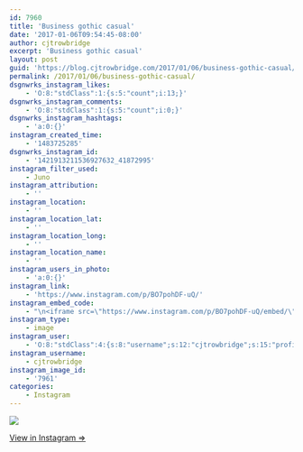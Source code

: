 ```yaml
---
id: 7960
title: 'Business gothic casual'
date: '2017-01-06T09:54:45-08:00'
author: cjtrowbridge
excerpt: 'Business gothic casual'
layout: post
guid: 'https://blog.cjtrowbridge.com/2017/01/06/business-gothic-casual/'
permalink: /2017/01/06/business-gothic-casual/
dsgnwrks_instagram_likes:
    - 'O:8:"stdClass":1:{s:5:"count";i:13;}'
dsgnwrks_instagram_comments:
    - 'O:8:"stdClass":1:{s:5:"count";i:0;}'
dsgnwrks_instagram_hashtags:
    - 'a:0:{}'
instagram_created_time:
    - '1483725285'
dsgnwrks_instagram_id:
    - '1421913211536927632_41872995'
instagram_filter_used:
    - Juno
instagram_attribution:
    - ''
instagram_location:
    - ''
instagram_location_lat:
    - ''
instagram_location_long:
    - ''
instagram_location_name:
    - ''
instagram_users_in_photo:
    - 'a:0:{}'
instagram_link:
    - 'https://www.instagram.com/p/BO7pohDF-uQ/'
instagram_embed_code:
    - "\n<iframe src=\"https://www.instagram.com/p/BO7pohDF-uQ/embed/\" width=\"612\" height=\"710\" frameborder=\"0\" scrolling=\"no\" allowtransparency=\"true\" class=\"insta-image-embed\"></iframe>\n"
instagram_type:
    - image
instagram_user:
    - 'O:8:"stdClass":4:{s:8:"username";s:12:"cjtrowbridge";s:15:"profile_picture";s:96:"https://scontent.cdninstagram.com/t51.2885-19/s150x150/13724650_1188772791164794_142557231_a.jpg";s:2:"id";s:8:"41872995";s:9:"full_name";s:13:"CJ Trowbridge";}'
instagram_username:
    - cjtrowbridge
instagram_image_id:
    - '7961'
categories:
    - Instagram
---
```


[![](https://blog.cjtrowbridge.com/wp-content/uploads/2017/01/1483725285-1-1.jpg)](https://www.instagram.com/p/BO7pohDF-uQ/)

[View in Instagram ⇒](https://www.instagram.com/p/BO7pohDF-uQ/)